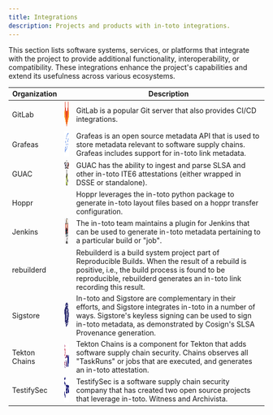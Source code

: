 ```yaml
---
title: Integrations
description: Projects and products with in-toto integrations.
---
```


This section lists software systems, services, or platforms that integrate with
the project to provide additional functionality, interoperability, or
compatibility. These integrations enhance the project's capabilities and extend
its usefulness across various ecosystems.

| Organization  |                                                            | Description                                                                                                                                                                                                                            |
| ------------- | ---------------------------------------------------------- | -------------------------------------------------------------------------------------------------------------------------------------------------------------------------------------------------------------------------------------- |
| GitLab        | <img src="img/Gitlab_logo.png" width="50" height="50">     | GitLab is a popular Git server that also provides CI/CD integrations.                                                                                                                                                                  |
| Grafeas       | <img src="img/Grafeas_logo.png" width="50" height="50">    | Grafeas is an open source metadata API that is used to store metadata relevant to software supply chains. Grafeas includes support for in-toto link metadata.                                                                          |
| GUAC          | <img src="img/Guac_logo.png" width="50" height="50">       | GUAC has the ability to ingest and parse SLSA and other in-toto ITE6 attestations (either wrapped in DSSE or standalone).                                                                                                              |
| Hoppr         |                                                            | Hoppr leverages the in-toto python package to generate in-toto layout files based on a hoppr transfer configuration.                                                                                                                   |
| Jenkins       | <img src="img/Jenkins_logo.png" width="50" height="50">    | The in-toto team maintains a plugin for Jenkins that can be used to generate in-toto metadata pertaining to a particular build or "job".                                                                                               |
| rebuilderd    |                                                            | Rebuilderd is a build system project part of Reproducible Builds. When the result of a rebuild is positive, i.e., the build process is found to be reproducible, rebuilderd generates an in-toto link recording this result.           |
| Sigstore      | <img src="img/Sistore_logo.png" width="50" height="50">    | In-toto and Sigstore are complementary in their efforts, and Sigstore integrates in-toto in a number of ways. Sigstore's keyless signing can be used to sign in-toto metadata, as demonstrated by Cosign's SLSA Provenance generation. |
| Tekton Chains | <img src="img/Tekton_logo.png" width="50" height="50">     | Tekton Chains is a component for Tekton that adds software supply chain security. Chains observes all "TaskRuns" or jobs that are executed, and generates an in-toto attestation.                                                      |
| TestifySec    | <img src="img/Testifysec_logo.svg" width="50" height="50"> | TestifySec is a software supply chain security company that has created two open source projects that leverage in-toto. Witness and Archivista.                                                                                        |
